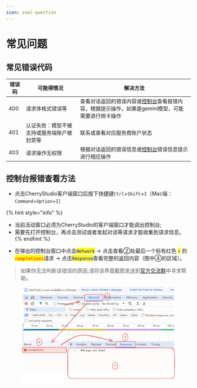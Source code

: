 ```yaml
---
icon: seal-question
---
```


# 常见问题

## 常见错误代码



| 错误码 | 可能得情况                 | 解决方法                                                                                                     |
| --- | --------------------- | -------------------------------------------------------------------------------------------------------- |
| 400 | 请求体格式错误等              | 查看对话返回的错误内容或[控制台](questions.md#kong-zhi-tai-bao-cuo-cha-kan-fang-fa)查看报错内容，根据提示操作，如果是gemini模型，可能需要进行绑卡操作 |
| 401 | 认证失败：模型不被支持或服务端账户被封禁等 | 联系或查看对应服务商账户状态                                                                                           |
| 403 | 请求操作无权限               | 根据对话返回的错误信息或[控制台](questions.md#kong-zhi-tai-bao-cuo-cha-kan-fang-fa)错误信息提示进行相应操作                         |





## 控制台报错查看方法

* 点击CherryStudio客户端窗口后按下快捷键`Ctrl`+`Shift`+`I`（Mac端：`Command`+`Option`+`I`）

{% hint style="info" %}
- 当前活动窗口必须为CherryStudio的客户端窗口才能调出控制台;
- 需要先打开控制台，再点击测试或者发起对话等请求才能收集到请求信息。
{% endhint %}

* 在弹出的控制台窗口中点击<mark style="color:blue;">`Network`</mark> → 点击查看②处最后一个标有红色 <mark style="color:red;">`×`</mark>  的<mark style="color:red;">`completions`</mark>请求 → 点击<mark style="color:blue;">`Response`</mark>查看完整的返回内容（图中④的区域）。

> 如果你无法判断该错误的原因,请将该界面截图发送到[官方交流群](https://t.me/CherryStudioAI)中寻求帮助。

<figure><img src="../.gitbook/assets/image.png" alt="" width="563"><figcaption></figcaption></figure>

